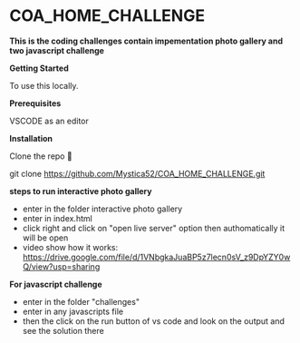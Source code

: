 # COA_HOME_CHALLENGE
**This is the coding challenges contain impementation photo gallery and two javascript challenge**

**Getting Started**

To use this locally.

**Prerequisites**

VSCODE as an editor

**Installation**

Clone the repo 💫

git clone https://github.com/Mystica52/COA_HOME_CHALLENGE.git

**steps to run interactive photo gallery**
- enter in the folder interactive photo gallery
- enter in index.html
- click right  and click on "open live server" option then authomatically it will be open
- video show how it works: https://drive.google.com/file/d/1VNbgkaJuaBP5z7lecn0sV_z9DpYZY0wQ/view?usp=sharing

**For javascript challenge**
- enter in the folder "challenges"
- enter in any javascripts file 
- then the click on the run button of vs code and look on the output and see the solution there

